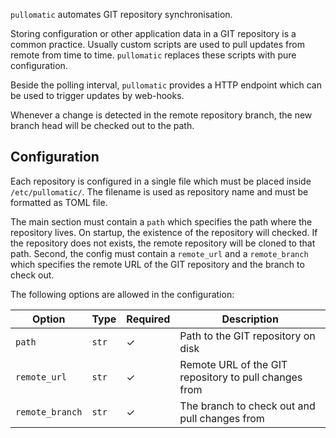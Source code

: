 `pullomatic` automates GIT repository synchronisation.

Storing configuration or other application data in a GIT repository is a common practice.
Usually custom scripts are used to pull updates from remote from time to time.
`pullomatic` replaces these scripts with pure configuration.

Beside the polling interval, `pullomatic` provides a HTTP endpoint which can be used to trigger updates by web-hooks.

Whenever a change is detected in the remote repository branch, the new branch head will be checked out to the path.

## Configuration

Each repository is configured in a single file which must be placed inside `/etc/pullomatic/`.
The filename is used as repository name and must be formatted as TOML file.

The main section must contain a `path` which specifies the path where the repository lives.
On startup, the existence of the repository will checked.
If the repository does not exists, the remote repository will be cloned to that path.
Second, the config must contain a `remote_url` and a `remote_branch` which specifies the remote URL of the GIT repository and the branch to check out.

The following options are allowed in the configuration:

| Option | Type | Required | Description |
| ------ | ---- | -------- |----------- |
| `path` | `str` | ✓ | Path to the GIT repository on disk |
| `remote_url` | `str` | ✓ | Remote URL of the GIT repository to pull changes from |
| `remote_branch` | `str` | ✓ | The branch to check out and pull changes from |
